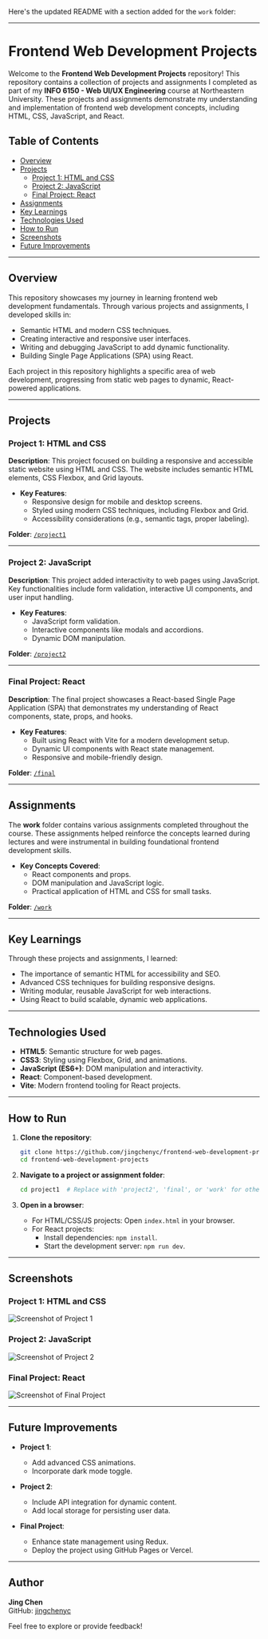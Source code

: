 Here's the updated README with a section added for the `work` folder:

---

# Frontend Web Development Projects

Welcome to the **Frontend Web Development Projects** repository! This repository contains a collection of projects and assignments I completed as part of my **INFO 6150 - Web UI/UX Engineering** course at Northeastern University. These projects and assignments demonstrate my understanding and implementation of frontend web development concepts, including HTML, CSS, JavaScript, and React.

## Table of Contents
- [Overview](#overview)
- [Projects](#projects)
  - [Project 1: HTML and CSS](#project-1-html-and-css)
  - [Project 2: JavaScript](#project-2-javascript)
  - [Final Project: React](#final-project-react)
- [Assignments](#assignments)
- [Key Learnings](#key-learnings)
- [Technologies Used](#technologies-used)
- [How to Run](#how-to-run)
- [Screenshots](#screenshots)
- [Future Improvements](#future-improvements)

---

## Overview
This repository showcases my journey in learning frontend web development fundamentals. Through various projects and assignments, I developed skills in:
- Semantic HTML and modern CSS techniques.
- Creating interactive and responsive user interfaces.
- Writing and debugging JavaScript to add dynamic functionality.
- Building Single Page Applications (SPA) using React.

Each project in this repository highlights a specific area of web development, progressing from static web pages to dynamic, React-powered applications.

---

## Projects

### Project 1: HTML and CSS
**Description**: This project focused on building a responsive and accessible static website using HTML and CSS. The website includes semantic HTML elements, CSS Flexbox, and Grid layouts.

- **Key Features**:
  - Responsive design for mobile and desktop screens.
  - Styled using modern CSS techniques, including Flexbox and Grid.
  - Accessibility considerations (e.g., semantic tags, proper labeling).

**Folder**: [`/project1`](./project1)

---

### Project 2: JavaScript
**Description**: This project added interactivity to web pages using JavaScript. Key functionalities include form validation, interactive UI components, and user input handling.

- **Key Features**:
  - JavaScript form validation.
  - Interactive components like modals and accordions.
  - Dynamic DOM manipulation.

**Folder**: [`/project2`](./project2)

---

### Final Project: React
**Description**: The final project showcases a React-based Single Page Application (SPA) that demonstrates my understanding of React components, state, props, and hooks.

- **Key Features**:
  - Built using React with Vite for a modern development setup.
  - Dynamic UI components with React state management.
  - Responsive and mobile-friendly design.

**Folder**: [`/final`](./final)

---

## Assignments
The **work** folder contains various assignments completed throughout the course. These assignments helped reinforce the concepts learned during lectures and were instrumental in building foundational frontend development skills.

- **Key Concepts Covered**:
  - React components and props.
  - DOM manipulation and JavaScript logic.
  - Practical application of HTML and CSS for small tasks.
  
**Folder**: [`/work`](./work)

---

## Key Learnings
Through these projects and assignments, I learned:
- The importance of semantic HTML for accessibility and SEO.
- Advanced CSS techniques for building responsive designs.
- Writing modular, reusable JavaScript for web interactions.
- Using React to build scalable, dynamic web applications.

---

## Technologies Used
- **HTML5**: Semantic structure for web pages.
- **CSS3**: Styling using Flexbox, Grid, and animations.
- **JavaScript (ES6+)**: DOM manipulation and interactivity.
- **React**: Component-based development.
- **Vite**: Modern frontend tooling for React projects.

---

## How to Run
1. **Clone the repository**:
   ```bash
   git clone https://github.com/jingchenyc/frontend-web-development-projects.git
   cd frontend-web-development-projects
   ```

2. **Navigate to a project or assignment folder**:
   ```bash
   cd project1  # Replace with 'project2', 'final', or 'work' for other folders
   ```

3. **Open in a browser**:
   - For HTML/CSS/JS projects: Open `index.html` in your browser.
   - For React projects:
     - Install dependencies: `npm install`.
     - Start the development server: `npm run dev`.

---

## Screenshots
### Project 1: HTML and CSS
![Screenshot of Project 1](./screenshots/project1.png)

### Project 2: JavaScript
![Screenshot of Project 2](./screenshots/project2.png)

### Final Project: React
![Screenshot of Final Project](./screenshots/final.png)

---

## Future Improvements
- **Project 1**:
  - Add advanced CSS animations.
  - Incorporate dark mode toggle.

- **Project 2**:
  - Include API integration for dynamic content.
  - Add local storage for persisting user data.

- **Final Project**:
  - Enhance state management using Redux.
  - Deploy the project using GitHub Pages or Vercel.

---

## Author
**Jing Chen**  
GitHub: [jingchenyc](https://github.com/jingchenyc)  

Feel free to explore or provide feedback!
